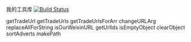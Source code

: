 我的工具库
[![Build Status](https://travis-ci.org/xuxiaohui/xuxh-util.svg?branch=master)](https://travis-ci.org/xuxiaohui/xuxh-util)

getTradeUrl
getTradeUrls
getTradeUrlsForArr
changeURLArg
replaceAllForString
isOurWeixinURL
getUrlIds
isEmptyObject
clearObject
sortAdverts
makePath
